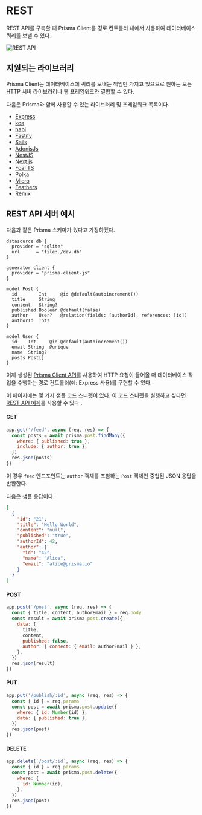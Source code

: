 # REST

REST API를 구축할 때 Prisma Client를 경로 컨트롤러 내에서 사용하여 데이터베이스 쿼리를 보낼 수 있다.

![REST API](https://user-images.githubusercontent.com/95019875/184155544-ef4cedf6-c6c8-4dbe-b97e-070c99505c97.png)

## 지원되는 라이브러리

Prisma Client는 데이터베이스에 쿼리를 보내는 책임만 가지고 있으므로 원하는 모든 HTTP 서버 라이브러리나 웹 프레임워크와 결합할 수 있다.

다음은 Prisma와 함께 사용할 수 있는 라이브러리 및 프레임워크 목록이다.

- [Express](https://expressjs.com/)
- [koa](https://koajs.com/)
- [hapi](https://hapi.dev/)
- [Fastify](https://www.fastify.io/)
- [Sails](https://sailsjs.com/)
- [AdonisJs](https://adonisjs.com/)
- [NestJS](https://nestjs.com/)
- [Next.js](https://nextjs.org/)
- [Foal TS](https://foalts.org/)
- [Polka](https://github.com/lukeed/polka)
- [Micro](https://github.com/zeit/micro)
- [Feathers](https://feathersjs.com/)
- [Remix](https://remix.run/)

## REST API 서버 예시

다음과 같은 Prisma 스키마가 있다고 가정하겠다.

```tsx
datasource db {
  provider = "sqlite"
  url      = "file:./dev.db"
}

generator client {
  provider = "prisma-client-js"
}

model Post {
  id        Int     @id @default(autoincrement())
  title     String
  content   String?
  published Boolean @default(false)
  author    User?   @relation(fields: [authorId], references: [id])
  authorId  Int?
}

model User {
  id    Int     @id @default(autoincrement())
  email String  @unique
  name  String?
  posts Post[]
}
```

이제 생성된 [Prisma Client API](https://www.prisma.io/docs/concepts/components/prisma-client)를 사용하여 HTTP 요청이 들어올 때 데이터베이스 작업을 수행하는 경로 컨트롤러(예: Express 사용)를 구현할 수 있다.

이 페이지에는 몇 가지 샘플 코드 스니펫이 있다. 이 코드 스니펫을 실행하고 싶다면 [REST API 예제](https://github.com/prisma/prisma-examples/tree/latest/typescript/rest-express)를 사용할 수 있다 .

#### GET

```js
app.get('/feed', async (req, res) => {
  const posts = await prisma.post.findMany({
    where: { published: true },
    include: { author: true },
  })
  res.json(posts)
})
```

이 경우 `feed` 엔드포인트는 `author` 객체를 포함하는 `Post` 객체인 중첩된 JSON 응답을 반환한다.

다음은 샘플 응답이다.

```json
[
  {
    "id": "21",
    "title": "Hello World",
    "content": "null",
    "published": "true",
    "authorId": 42,
    "author": {
      "id": "42",
      "name": "Alice",
      "email": "alice@prisma.io"
    }
  }
]
```

#### POST

```js
app.post(`/post`, async (req, res) => {
  const { title, content, authorEmail } = req.body
  const result = await prisma.post.create({
    data: {
      title,
      content,
      published: false,
      author: { connect: { email: authorEmail } },
    },
  })
  res.json(result)
})
```

#### PUT

```js
app.put('/publish/:id', async (req, res) => {
  const { id } = req.params
  const post = await prisma.post.update({
    where: { id: Number(id) },
    data: { published: true },
  })
  res.json(post)
})
```

#### DELETE

```js
app.delete(`/post/:id`, async (req, res) => {
  const { id } = req.params
  const post = await prisma.post.delete({
    where: {
      id: Number(id),
    },
  })
  res.json(post)
})
```

